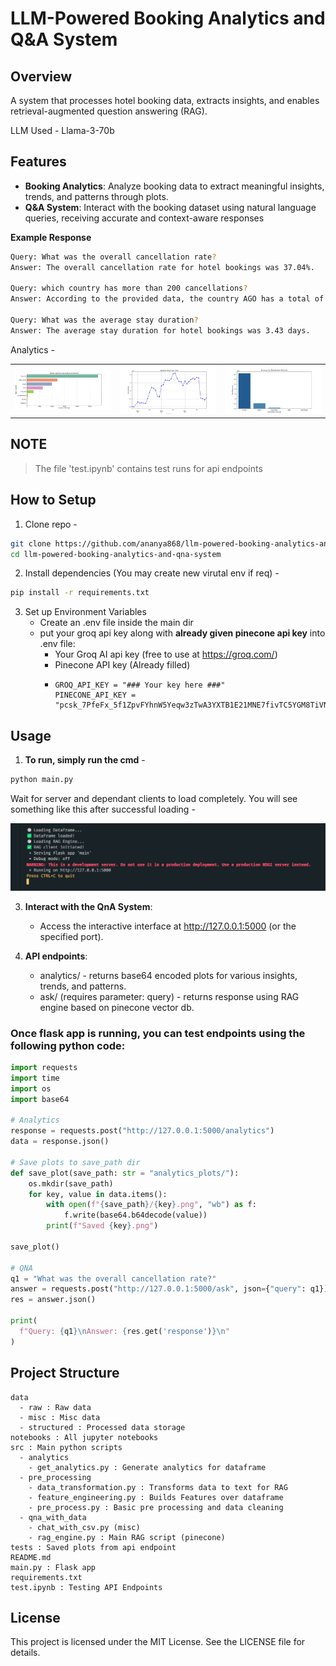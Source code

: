 # LLM-Powered Booking Analytics and Q&A System

## Overview

A system that processes hotel booking data, extracts insights, and enables
retrieval-augmented question answering (RAG). 

LLM Used - Llama-3-70b 

## Features

- **Booking Analytics**: Analyze booking data to extract meaningful insights, trends, and patterns through plots.
- **Q&A System**: Interact with the booking dataset using natural language queries, receiving accurate and context-aware responses

**Example Response**
```bash
Query: What was the overall cancellation rate?
Answer: The overall cancellation rate for hotel bookings was 37.04%.

Query: which country has more than 200 cancellations?
Answer: According to the provided data, the country AGO has a total of 205 cancellations, which is more than 200.

Query: What was the average stay duration?
Answer: The average stay duration for hotel bookings was 3.43 days.
```
Analytics - 
<table>
  <tr>
    <td><img src=tests/analytics_plots/market_segment_distribution.png width="300"></td>
    <td><img src=tests/analytics_plots/revenue_trends.png width="300"></td>
    <td><img src=tests/analytics_plots/revenue_by_channel.png width="300"></td>
  </tr>
</table>

## **NOTE**

> The file 'test.ipynb' contains test runs for api endpoints

## **How to Setup** 

1. Clone repo -
```bash
git clone https://github.com/ananya868/llm-powered-booking-analytics-and-qna-system.git
cd llm-powered-booking-analytics-and-qna-system
```
2. Install dependencies (You may create new virutal env if req) -
```bash
pip install -r requirements.txt
```
3. Set up Environment Variables
   - Create an .env file inside the main dir
   - put your groq api key along with **already given pinecone api key** into .env file:
      - Your Groq AI api key (free to use at https://groq.com/)
      - Pinecone API key (Already filled)
      - ```
        GROQ_API_KEY = "### Your key here ###"
        PINECONE_API_KEY = "pcsk_7PfeFx_5f1ZpvFYhnW5Yeqw3zTwA3YXTB1E21MNE7fivTC5YGM8TiVNgKzBz4rAzGyroRf"
        ```

## **Usage**

1. **To run, simply run the cmd** -
```bash
python main.py
```
Wait for server and dependant clients to load completely. You will see something like this after successful loading -
   
![A](data/misc/run.png)

3. **Interact with the QnA System**:
   - Access the interactive interface at http://127.0.0.1:5000 (or the specified port).

4. **API endpoints**:
   - analytics/ - returns base64 encoded plots for various insights, trends, and patterns.
   - ask/  (requires parameter: query) - returns response using RAG engine based on pinecone vector db.


### Once flask app is running, you can test endpoints using the following python code:

```python
import requests
import time
import os
import base64

# Analytics
response = requests.post("http://127.0.0.1:5000/analytics")
data = response.json()

# Save plots to save_path dir
def save_plot(save_path: str = "analytics_plots/"):
    os.mkdir(save_path)
    for key, value in data.items():
        with open(f"{save_path}/{key}.png", "wb") as f:
            f.write(base64.b64decode(value))
        print(f"Saved {key}.png")

save_plot()

# QNA 
q1 = "What was the overall cancellation rate?"
answer = requests.post("http://127.0.0.1:5000/ask", json={"query": q1})
res = answer.json()

print(
  f"Query: {q1}\nAnswer: {res.get('response')}\n"
)
```

## **Project Structure**

```
data
  - raw : Raw data
  - misc : Misc data
  - structured : Processed data storage
notebooks : All jupyter notebooks
src : Main python scripts
  - analytics 
    - get_analytics.py : Generate analytics for dataframe
  - pre_processing
    - data_transformation.py : Transforms data to text for RAG
    - feature_engineering.py : Builds Features over dataframe
    - pre_process.py : Basic pre processing and data cleaning
  - qna_with_data
    - chat_with_csv.py (misc)
    - rag_engine.py : Main RAG script (pinecone)
tests : Saved plots from api endpoint 
README.md 
main.py : Flask app
requirements.txt
test.ipynb : Testing API Endpoints
```

## **License**

This project is licensed under the MIT License. See the LICENSE file for details.






















